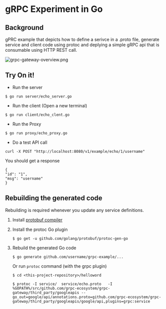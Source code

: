 gRPC Experiment in Go
======================

Background
-------------

gPRC example that depicts how to define a serivce in a .proto file, generate service and client code using protoc and deplying a simple gRPC api that is consumable using HTTP REST call.

![grpc-gateway-overview.png](https://github.com/robincher/grpc-example/blob/master/assets/grpc-gateway-overview.png)


Try On it!
-------------

- Run the server

```
$ go run server/echo_server.go
```

- Run the client (Open a new terminal)

```
$ go run client/echo_clent.go
```

- Run the Proxy 

```
$ go run proxy/echo_proxy.go
```

- Do a test API call

```
curl -X POST "http://localhost:8080/v1/example/echo/1/username"
```

You should get a response 

```
{
"id": "1",
"msg": "username"
}
```

Rebuilding the generated code
----------------------------------------

Rebuilding is required whenever you update any service definitions. 

1. Install [protobuf compiler](https://github.com/google/protobuf/blob/master/README.md#protocol-compiler-installation)

2. Install the protoc Go plugin

   ```
   $ go get -u github.com/golang/protobuf/protoc-gen-go
   ```

3. Rebuild the generated Go code

   ```
   $ go generate github.com/username/grpc-example/...
   ```
   
   Or run `protoc` command (with the grpc plugin)
   
   ```
   $ cd <this-project-repository>/helloword

   $ protoc -I service/  service/echo.proto   -I %GOPATH%/src/github.com/grpc-ecosystem/grpc-gateway/third_party/googleapis --go_out=google/api/annotations.proto=github.com/grpc-ecosystem/grpc-gateway/third_party/googleapis/google/api,plugins=grpc:service
   ```

